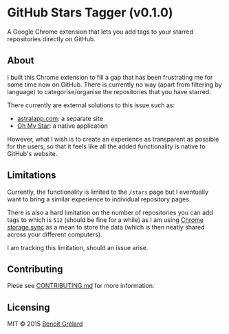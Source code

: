 # GitHub Stars Tagger (v0.1.0)
A Google Chrome extension that lets you add tags to your starred repositories directly on GitHub.

## About
I built this Chrome extension to fill a gap that has been frustrating me for some time now on GitHub.
There is currently no way (apart from filtering by language) to categorise/organise the repositories that you have starred.

There currently are external solutions to this issue such as:
* [astralapp.com](http://astralapp.com/): a separate site
* [Oh My Star](http://www.ohmystarapp.com/): a native application

However, what I wish is to create an experience as transparent as possible for the users, so that it feels like all the added functionality is native to GitHub's website.

## Limitations
Currently, the functionality is limited to the `/stars` page but I eventually want to bring a similar experience to individual repository pages.

There is also a hard limitation on the number of repositories you can add tags to which is `512` (should be fine for a while) as I am using [Chrome storage.sync](https://developer.chrome.com/extensions/storage#property-sync) as a mean to store the data (which is then neatly shared across your different computers).

I am tracking this limitation, should an issue arise.

## Contributing
Plese see [CONTRIBUTING.md](CONTRIBUTING.md) for more information.

## Licensing
MIT © 2015 [Benoît Grélard](http://www.artisologic.com)
